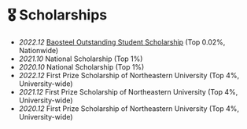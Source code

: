 # 🎖 Scholarships
- *2022.12* [Baosteel Outstanding Student Scholarship](http://www.bsef.baosteel.com/) (Top 0.02%, Nationwide)
- *2021.10* National Scholarship (Top 1%)
- *2020.10* National Scholarship (Top 1%)
- *2022.12* First Prize Scholarship of Northeastern University  (Top 4%, University-wide)
- *2021.12* First Prize Scholarship of Northeastern University  (Top 4%, University-wide)
- *2020.12* First Prize Scholarship of Northeastern University  (Top 4%, University-wide)
